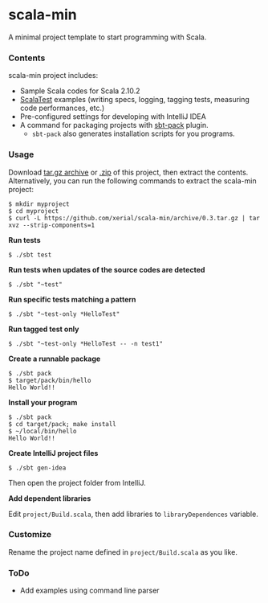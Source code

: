 scala-min
=========

A minimal project template to start programming with Scala.

### Contents

scala-min project includes:
- Sample Scala codes for Scala 2.10.2
- [ScalaTest](http://www.scalatest.org/) examples (writing specs, logging, tagging tests, measuring code performances, etc.)
- Pre-configured settings for developing with IntelliJ IDEA
- A command for packaging projects with [sbt-pack](http://github.com/xerial/sbt-pack) plugin.
  - `sbt-pack` also generates installation scripts for you programs.

### Usage

Download [tar.gz archive](https://github.com/xerial/scala-min/archive/0.3.tar.gz) or [.zip](https://github.com/xerial/scala-min/archive/0.3.zip) of this project, then extract the contents.
Alternatively, you can run the following commands to extract the scala-min project:

    $ mkdir myproject
    $ cd myproject
    $ curl -L https://github.com/xerial/scala-min/archive/0.3.tar.gz | tar xvz --strip-components=1


**Run tests**

    $ ./sbt test

**Run tests when updates of the source codes are detected**
   
    $ ./sbt "~test"

**Run specific tests matching a pattern**

    $ ./sbt "~test-only *HelloTest"

**Run tagged test only**

    $ ./sbt "~test-only *HelloTest -- -n test1"

**Create a runnable package**
  
    $ ./sbt pack
    $ target/pack/bin/hello
    Hello World!!

**Install your program**

    $ ./sbt pack
    $ cd target/pack; make install
    $ ~/local/bin/hello
    Hello World!!

**Create IntelliJ project files**

    $ ./sbt gen-idea

Then open the project folder from IntelliJ.

**Add dependent libraries**

Edit `project/Build.scala`, then add libraries to `libraryDependences` variable.

### Customize

Rename the project name defined in `project/Build.scala` as you like.

### ToDo

- Add examples using command line parser

